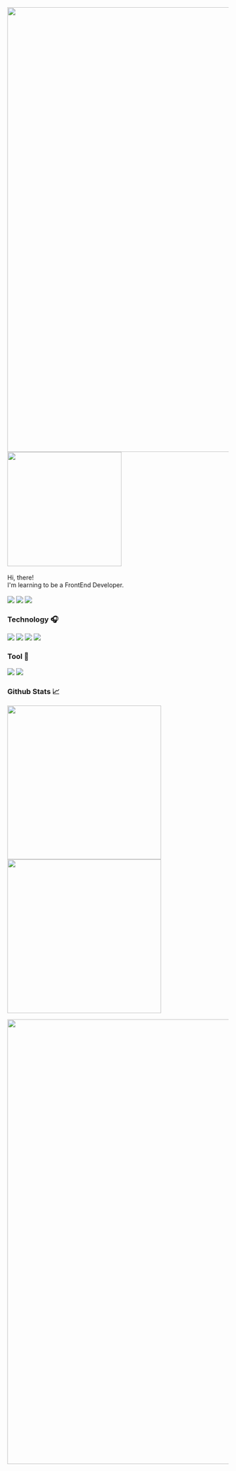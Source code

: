 <img src="https://capsule-render.vercel.app/api?type=waving&color=0:a7abb8,50:d9dadf,100:a7abb8&height=200&fontColor=202124&text=HAHM%20JUNTAE&animation=fadeIn&fontColor=black&fontSize=50&fontAlign=24&fontAlignY=30&desc=Front-End%20Developer&descAlign=15&descAlignY=50" width="1012" />

<span>
<img src="https://user-images.githubusercontent.com/111266117/184874183-c06e39b8-86c4-4409-9dad-73456a257c1f.png" width="260" /><br />
<span><br />Hi, there!<br />I'm learning to be a FrontEnd Developer.<br /><br /><span>
<a href="https://hits.seeyoufarm.com"><img src="https://hits.seeyoufarm.com/api/count/incr/badge.svg?url=https%3A%2F%2Fgithub.com%2FNomit-h%2FREADME.md&count_bg=%23191919&title_bg=%23191919&icon=tencentqq.svg&icon_color=%23FFFFFF&title=VISIT&edge_flat=false"/></a>
<a href="mailto:jth5287@icloud.com"><img src="https://img.shields.io/badge/MAIL-111111?style=round-square&logo=apple&logoColor=white"/></a> 
<a href="https://www.instagram.com/ahuuae/"><img src="https://img.shields.io/badge/Instagram-111111?style=round-square&logo=Instagram&logoColor=white"/></a>


### Technology :headphones:
<img src="https://img.shields.io/badge/HTML5-f6f6f6?style=round-square&logo=HTML5&logoColor=black"/>
<img src="https://img.shields.io/badge/CSS3-f6f6f6?style=round-square&logo=CSS3&logoColor=black"/>
<img src="https://img.shields.io/badge/JavaScript-f6f6f6?style=round-square&logo=JavaScript&logoColor=black"/>
<img src="https://img.shields.io/badge/React-f6f6f6?style=round-square&logo=react&logoColor=black"/><br />

### Tool :wrench:
<img src="https://img.shields.io/badge/Visual Studio Code-f6f6f6?style=round-square&logo=Visual Studio Code&logoColor=black"/>
<img src="https://img.shields.io/badge/GitHub-f6f6f6?style=round-square&logo=GitHub&logoColor=black"/><br />

### Github Stats :chart_with_upwards_trend:
<img src="https://github-readme-stats.vercel.app/api/top-langs/?username=anuraghazra&layout=compact" width="350"/><br />
<img src="https://github-readme-stats.vercel.app/api?username=JunTaeHahm" width="350" />
</span>

<img src="https://capsule-render.vercel.app/api?type=waving&color=0:a7abb8,50:d9dadf,100:a7abb8&height=200&section=footer" width="1012" />
